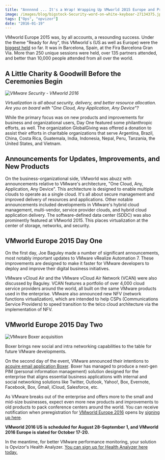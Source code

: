 ```yaml
---
title: "Annnnnd ... It's a Wrap! Wrapping Up VMworld 2015 Europe and Pre-Register for VMworld 2016"
image: /images/blog/bigstock-Security-word-on-white-keyboar-27134375.jpg
tags: ["Ops", "opvizor"]
date: "2016-01-19"
---
```


VMworld Europe 2015 was, by all accounts, a resounding success. Under the theme "Ready for Any", this VMworld´s (US as well as Europe) were the [biggest held](https://www.vmworld.com/en/europe/index.html) so far. It was in Barcelona, Spain, at the Fira Barcelona Gran Via. More than 250 unique sessions were held, over 135 partners attended, and better than 10,000 people attended from all over the world.

## A Little Charity & Goodwill Before the Ceremonies Begin

_![VMware Security - VMworld 2016](/images/blog/bigstock-Security-word-on-white-keyboar-27134375.jpg)_

_Virtualization is all about security, delivery, and better resource allocation. Are you on board with "One Cloud, Any Application, Any Device"?_

While the primary focus was on new products and improvements for business and organizational users, Day One featured some philanthropic efforts, as well. The organization GlobalGiving was offered a donation to assist their efforts in charitable organizations that serve Argentina, Brazil, China, Costa Rica, Guatemala, India, Indonesia, Nepal, Peru, Tanzania, the United States, and Vietnam.

## Announcements for Updates, Improvements, and New Products

On the business-organizational side, VMworld was abuzz with announcements relative to VMware's architecture, "One Cloud, Any, Application, Any Device". This architecture is designed to enable multiple clouds to operate as a single cloud. It's all about secure management and improved delivery of resources and applications. Other notable announcements included developments in VMware's hybrid cloud management, multi-vendor, service provider clouds, and hybrid cloud application delivery. The software-defined data center (SDDC) was also prominently featured at VMworld 2015. This places virtualization at the center of storage, networks, and security.

## VMworld Europe 2015 Day One

On the first day, Joe Baguley made a number of significant announcements, most notably important updates to VMware vRealize Automation 7. These improvements are designed to make it faster for VMware developers to deploy and improve their digital business initiatives.

VMware vCloud Air and the VMware vCloud Air Network (VCAN) were also discussed by Baguley. VCAN features a portfolio of over 4,000 cloud service providers around the world, all built on the same VMware products used in the enterprise. VMware also announced new NFV (network functions virtualization), which are intended to help CSPs (Communications Service Providers) to speed transition to the telco cloud architecture via the implementation of NFV.

## VMworld Europe 2015 Day Two

![VMware Boxer acquisition](/images/blog/bigstock-Social-Network-Twitter-Icon-On-72969409.jpg)

Boxer brings new social and intra networking capabilities to the table for future VMware developments.

On the second day of the event, VMware announced their intentions to [acquire email application Boxer](https://blogs.vmware.com/euc/2015/10/vmworld-europe-2015.html). Boxer has managed to produce a next-gen PIM (personal information management) solution designed for the enterprise that aligns essential business applications with internal and social networking solutions like Twitter, Outlook, Yahoo!, Box, Evernote, Facebook, Box, Gmail, iCloud, Salesforce, etc.

As VMware breaks out of the enterprise and offers more to the small and mid-size businesses, expect even more new products and improvements to old products to pack conference centers around the world. You can receive notification when preregistration for [VMworld Europe 2016](https://www.vmworld.com/en/pre-register.html) opens by [signing up here](https://www.vmworld.com/en/pre-register.html). 

**VMworld 2016 US is scheduled for August 28-September 1, and VMworld 2016 Europe is slated for October 17-20.**

In the meantime, for better VMware performance monitoring, your solution is Opvizor's Health Analyzer. [You can sign up for Health Analyzer here today.](http://try.opvizor.com/health-analyzer/)
